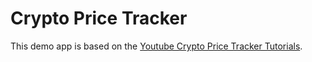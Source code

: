 # Crypto Price Tracker

This demo app is based on the [Youtube Crypto Price Tracker Tutorials](https://www.youtube.com/playlist?list=PLY3ncAV1dSVDcxSwME2axkJmu5lcJqW0t).
